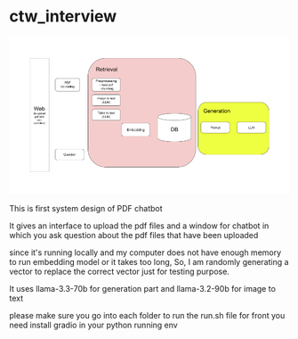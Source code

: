 # ctw_interview

![Systen Design](./pdf_chatbot_design.png)

This is first system design of PDF chatbot

It gives an interface to upload the pdf files and a window for chatbot in which you ask question about the pdf files that have been uploaded

since it's running locally and my computer does not have enough memory to run embedding model or it takes too long, So, I am randomly generating a vector to replace the correct vector just for testing purpose.

It uses llama-3.3-70b for generation part and llama-3.2-90b for image to text

please make sure you go into each folder to run the run.sh file
for front you need install gradio in your python running env